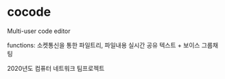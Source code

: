 # cocode
Multi-user code editor

functions:
소켓통신을 통한 파일트리, 파일내용 실시간 공유
텍스트 + 보이스 그룹채팅

2020년도 컴퓨터 네트워크 팀프로젝트
